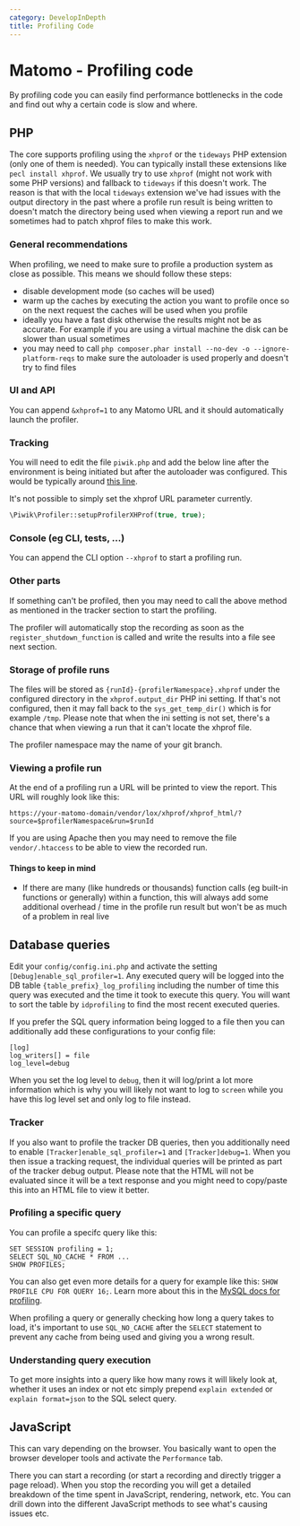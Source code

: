 ```yaml
---
category: DevelopInDepth
title: Profiling Code
---
```

# Matomo - Profiling code

By profiling code you can easily find performance bottlenecks in the code and find out why a certain code is slow and where.

## PHP

The core supports profiling using the `xhprof` or the `tideways` PHP extension (only one of them is needed). You can typically install these extensions like `pecl install xhprof`. We usually try to use `xhprof` (might not work with some PHP versions) and fallback to `tideways` if this doesn't work. The reason is that with the local `tideways` extension we've had issues  with the output directory in the past where a profile run result is being written to doesn't match the directory being used when viewing a report run and we sometimes had to patch xhprof files to make this work. 

### General recommendations

When profiling, we need to make sure to profile a production system as close as possible. This means we should follow these steps:

* disable development mode (so caches will be used)
* warm up the caches by executing the action you want to profile once so on the next request the caches will be used when you profile
* ideally you have a fast disk otherwise the results might not be as accurate. For example if you are using a virtual machine the disk can be slower than usual sometimes
* you may need to call `php composer.phar install --no-dev -o --ignore-platform-reqs` to make sure the autoloader is used properly and doesn't try to find files

### UI and API

You can append `&xhprof=1` to any Matomo URL and it should automatically launch the profiler. 

### Tracking

You will need to edit the file `piwik.php` and add the below line after the environment is being initiated but after the autoloader was configured. This would be typically around [this line](https://github.com/matomo-org/matomo/blob/4.2.1/piwik.php#L52). 

It's not possible to simply set the xhprof URL parameter currently.

```php
\Piwik\Profiler::setupProfilerXHProf(true, true);
```

### Console (eg CLI, tests, ...)

You can append the CLI option `--xhprof` to start a profiling run. 

### Other parts

If something can't be profiled, then you may need to call the above method as mentioned in the tracker section to start the profiling.

The profiler will automatically stop the recording as soon as the `register_shutdown_function` is called and write the results into a file see next section.

### Storage of profile runs

The files will be stored as `{runId}-{profilerNamespace}.xhprof` under the configured directory in the `xhprof.output_dir` PHP ini setting. If that's not configured, then it may fall back to the `sys_get_temp_dir()` which is for example `/tmp`. Please note that when the ini setting is not set, there's a chance that when viewing a run that it can't locate the xhprof file.

The profiler namespace may the name of your git branch.

### Viewing a profile run

At the end of a profiling run a URL will be printed to view the report. This URL will roughly look like this:

`https://your-matomo-domain/vendor/lox/xhprof/xhprof_html/?source=$profilerNamespace&run=$runId`

If you are using Apache then you may need to remove the file `vendor/.htaccess` to be able to view the recorded run.

#### Things to keep in mind

* If there are many (like hundreds or thousands) function calls (eg built-in functions or generally) within a function, this will always add some additional overhead / time in the profile run result but won't be as much of a problem in real live

## Database queries

Edit your `config/config.ini.php` and activate the setting `[Debug]enable_sql_profiler=1`. Any executed query will be logged into the DB table `{table_prefix}_log_profiling` including the number of time this query was executed and the time it took to execute this query. You will want to sort the table by `idprofiling` to find the most recent executed queries. 

If you prefer the SQL query information being logged to a file then you can additionally add these configurations to your config file:

```
[log]
log_writers[] = file
log_level=debug
```

When you set the log level to `debug`, then it will log/print a lot more information which is why you will likely not want to log to `screen` while you have this log level set and only log to file instead. 

### Tracker

If you also want to profile the tracker DB queries, then you additionally need to enable `[Tracker]enable_sql_profiler=1` and `[Tracker]debug=1`. When you then issue a tracking request, the individual queries will be printed as part of the tracker debug output. Please note that the HTML will not be evaluated since it will be a text response and you might need to copy/paste this into an HTML file to view it better.

### Profiling a specific query

You can profile a specifc query like this:

```
SET SESSION profiling = 1;
SELECT SQL_NO_CACHE * FROM ...
SHOW PROFILES;
```

You can also get even more details for a query for example like this: `SHOW PROFILE CPU FOR QUERY 16;`. Learn more about this in the [MySQL docs for profiling](https://dev.mysql.com/doc/refman/8.0/en/show-profile.html).

When profiling a query or generally checking how long a query takes to load, it's important to use `SQL_NO_CACHE` after the `SELECT` statement to prevent any cache from being used and giving you a wrong result.

### Understanding query execution

To get more insights into a query like how many rows it will likely look at, whether it uses an index or not etc simply prepend `explain extended` or `explain format=json` to the SQL select query.

## JavaScript

This can vary depending on the browser. You basically want to open the browser developer tools and activate the `Performance` tab.

There you can start a recording (or start a recording and directly trigger a page reload). When you stop the recording you will get a detailed breakdown of the time spent in JavaScript, rendering, network, etc. You can drill down into the different JavaScript methods to see what's causing issues etc.
